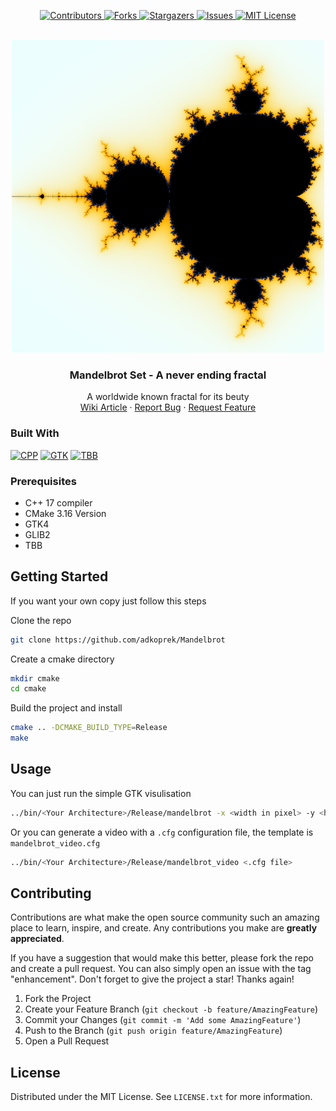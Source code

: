 <a name="readme-top"></a>

<p align="center">
  <a href="https://github.com/adkoprek/Mandelbrot/graphs/contributors">
	  <img src="https://img.shields.io/github/contributors/adkoprek/Mandelbrot.svg?style=for-the-badge" alt="Contributors">
  </a>
  <a href="https://github.com/adkoprek/Mandelbrot/network/members">
	  <img src="https://img.shields.io/github/forks/adkoprek/Mandelbrot.svg?style=for-the-badge" alt="Forks">
  </a>
  <a href="https://github.com/adkoprek/Mandelbrot/stargazers">
	  <img src="https://img.shields.io/github/stars/adkoprek/Mandelbrot.svg?style=for-the-badge" alt="Stargazers">
  </a>
  <a href="https://github.com/adkoprek/Mandelbrot/issues">
	  <img src="https://img.shields.io/github/issues/adkoprek/Mandelbrot.svg?style=for-the-badge" alt="Issues">
  </a>
  <a href="https://github.com/adkoprek/Mandelbrot/blob/master/LICENSE.txt">
	  <img src="https://img.shields.io/github/license/adkoprek/Mandelbrot.svg?style=for-the-badge" alt="MIT License">
  </a>
</p>

<br />
<div align="center">
  <a href="https://github.com/adkoprek/Mandelbrot">
    <img src="assets/logo.jpeg" width=500 alt="Logo">
  </a>

  <h3 align="center">Mandelbrot Set - A never ending fractal</h3>

  <p align="center">
    A worldwide known fractal for its beuty
    <br />
    <a href="https://en.wikipedia.org/wiki/Bcrypt">Wiki Article</a>
    ·
    <a href="https://github.com/adkoprek/WTE/issues/new?labels=bug&template=bug-report---.md">Report Bug</a>
    ·
    <a href="https://github.com/adkoprek/WTE/issues/new?labels=enhancement&template=feature-request---.md">Request Feature</a>
  </p>
</div>

### Built With
[![CPP][CPP.js]][CPP-url]
[![GTK][GTK.js]][GTK-url]
[![TBB][TBB.js]][TBB-url]


### Prerequisites

  - C++ 17 compiler
  - CMake 3.16 Version
  - GTK4
  - GLIB2
  - TBB

## Getting Started

If you want your own copy just follow this steps

Clone the repo
```bash
git clone https://github.com/adkoprek/Mandelbrot
```

Create a cmake directory
```bash
mkdir cmake
cd cmake
```

Build the project and install
```bash
cmake .. -DCMAKE_BUILD_TYPE=Release
make
```

## Usage

You can just run the simple GTK visulisation
```bash
../bin/<Your Architecture>/Release/mandelbrot -x <width in pixel> -y <height in pixel> 
```

Or you can generate a video with a `.cfg` configuration file, the template is `mandelbrot_video.cfg`
```bash
../bin/<Your Architecture>/Release/mandelbrot_video <.cfg file> 
```

## Contributing

Contributions are what make the open source community such an amazing place to learn, inspire, and create. Any contributions you make are **greatly appreciated**.

If you have a suggestion that would make this better, please fork the repo and create a pull request. You can also simply open an issue with the tag "enhancement".
Don't forget to give the project a star! Thanks again!

1. Fork the Project
2. Create your Feature Branch (`git checkout -b feature/AmazingFeature`)
3. Commit your Changes (`git commit -m 'Add some AmazingFeature'`)
4. Push to the Branch (`git push origin feature/AmazingFeature`)
5. Open a Pull Request

## License

Distributed under the MIT License. See `LICENSE.txt` for more information.

[CPP.js]: https://img.shields.io/badge/C%2B%2B-00599C?style=for-the-badge&logo=c%2B%2B&logoColor=white
[CPP-url]: https://isocpp.org/
[GTK.js]: https://img.shields.io/static/v1?style=for-the-badge&message=GTK&color=222222&logo=GTK&logoColor=7FE719&label=
[GTK-url]: https://gtk.org
[TBB.js]: https://img.shields.io/badge/TBB-0071C5?style=for-the-badge&logo=intel&logoColor=white
[TBB-url]: https://www.intel.com/content/www/us/en/developer/tools/oneapi/onetbb.html
